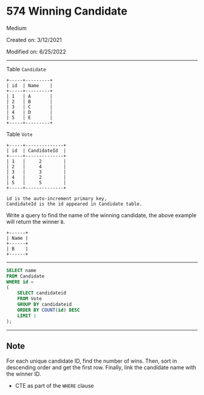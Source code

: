 # 574 Winning Candidate

Medium

Created on: 3/12/2021

Modified on: 6/25/2022

---

Table `Candidate`

``` text
+-----+---------+
| id  | Name    |
+-----+---------+
| 1   | A       |
| 2   | B       |
| 3   | C       |
| 4   | D       |
| 5   | E       |
+-----+---------+  
```

Table `Vote`

``` text
+-----+--------------+
| id  | CandidateId  |
+-----+--------------+
| 1   |     2        |
| 2   |     4        |
| 3   |     3        |
| 4   |     2        |
| 5   |     5        |
+-----+--------------+

id is the auto-increment primary key,
CandidateId is the id appeared in Candidate table.
```

Write a query to find the name of the winning candidate, the above example will return the winner `B`.

``` text
+------+
| Name |
+------+
| B    |
+------+
```

---

``` sql
SELECT name
FROM Candidate
WHERE id =
(
    SELECT candidateid
    FROM Vote
    GROUP BY candidateid
    ORDER BY COUNT(id) DESC
    LIMIT 1
);
```

---

## Note

For each unique candidate ID, find the number of wins. Then, sort in descending order and get the first row. Finally, link the candidate name with the winner ID.

- CTE as part of the `WHERE` clause
